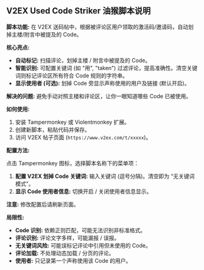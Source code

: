 ## V2EX Used Code Striker 油猴脚本说明

**脚本功能:** 在 V2EX 送码帖中，根据被评论区用户领取的激活码/邀请码，自动划掉主楼/附言中被提及的 Code。

**核心亮点:**

*   **自动标记:** 扫描评论，划掉主楼 / 附言中被提及的 Code。
*   **智能识别:** 可配置关键词 (如 "用", "taken") 过滤评论，提高准确性。清空关键词则标记评论区所有符合 Code 规则的字符串。
*   **显示使用者 (可选):** 划掉 Code 旁显示声称使用的用户及链接 (默认开启)。

**解决的问题:** 避免手动对照主楼和评论区，让你一眼知道哪些 Code 已被使用。

**如何使用:**

1.  安装 Tampermonkey 或 Violentmonkey 扩展。
2.  创建新脚本，粘贴代码并保存。
3.  访问 V2EX 帖子页面 (`https://www.v2ex.com/t/xxxxx`)。

**配置方法:**

点击 Tampermonkey 图标，选择脚本名称下的菜单项：

1.  **配置 V2EX 划掉 Code 关键词:** 输入关键词 (逗号分隔)。清空即为 “无关键词模式”。
2.  **显示 Code 使用者信息:** 切换开启 / 关闭使用者信息显示。

**注意:** 修改配置后请刷新页面。

**局限性:**

*   **Code 识别:** 依赖正则匹配，可能无法识别非标准格式。
*   **评论识别:** 评论文字多样，可能漏报 / 误报。
*   **无关键词风险:** 可能误标记评论中引用但未使用的 Code。
*   **评论加载:** 不处理动态加载 / 分页的评论。
*   **使用者:** 只记录第一个声称使用该 Code 的用户。